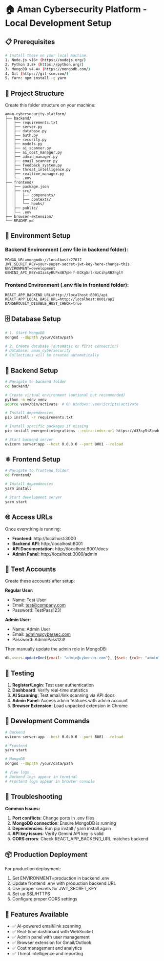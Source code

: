 # 🏠 Aman Cybersecurity Platform - Local Development Setup

## 📋 Prerequisites

```bash
# Install these on your local machine:
1. Node.js v16+ (https://nodejs.org/)
2. Python 3.8+ (https://python.org/)  
3. MongoDB v4.4+ (https://mongodb.com/)
4. Git (https://git-scm.com/)
5. Yarn: npm install -g yarn
```

## 📁 Project Structure

Create this folder structure on your machine:

```
aman-cybersecurity-platform/
├── backend/
│   ├── requirements.txt
│   ├── server.py
│   ├── database.py
│   ├── auth.py
│   ├── security.py
│   ├── models.py
│   ├── ai_scanner.py
│   ├── ai_cost_manager.py
│   ├── admin_manager.py
│   ├── email_scanner.py
│   ├── feedback_system.py
│   ├── threat_intelligence.py
│   ├── realtime_manager.py
│   └── .env
├── frontend/
│   ├── package.json
│   ├── src/
│   │   ├── components/
│   │   ├── contexts/
│   │   └── hooks/
│   ├── public/
│   └── .env
├── browser-extension/
└── README.md
```

## 🔧 Environment Setup

### Backend Environment (.env file in backend folder):
```env
MONGO_URL=mongodb://localhost:27017
JWT_SECRET_KEY=your-super-secret-jwt-key-here-change-this
ENVIRONMENT=development
GEMINI_API_KEY=AIzaSyBUPx4B7pH-f-ECKgGrl-4zCihpRB2hglY
```

### Frontend Environment (.env file in frontend folder):
```env
REACT_APP_BACKEND_URL=http://localhost:8001/api
REACT_APP_LOCAL_BASE_URL=http://localhost:8001/api
DANGEROUSLY_DISABLE_HOST_CHECK=true
```

## 🗄️ Database Setup

```bash
# 1. Start MongoDB
mongod --dbpath /your/data/path

# 2. Create database (automatic on first connection)
# Database: aman_cybersecurity
# Collections will be created automatically
```

## 🐍 Backend Setup

```bash
# Navigate to backend folder
cd backend/

# Create virtual environment (optional but recommended)
python -m venv venv
source venv/bin/activate  # On Windows: venv\Scripts\activate

# Install dependencies
pip install -r requirements.txt

# Install specific packages if missing
pip install emergentintegrations --extra-index-url https://d33sy5i8bnduwe.cloudfront.net/simple/

# Start backend server
uvicorn server:app --host 0.0.0.0 --port 8001 --reload
```

## ⚛️ Frontend Setup

```bash
# Navigate to frontend folder
cd frontend/

# Install dependencies  
yarn install

# Start development server
yarn start
```

## 🌐 Access URLs

Once everything is running:

- **Frontend**: http://localhost:3000
- **Backend API**: http://localhost:8001
- **API Documentation**: http://localhost:8001/docs
- **Admin Panel**: http://localhost:3000/admin

## 👤 Test Accounts

Create these accounts after setup:

**Regular User:**
- Name: Test User
- Email: test@company.com
- Password: TestPass123!

**Admin User:**
- Name: Admin User  
- Email: admin@cybersec.com
- Password: AdminPass123!

Then manually update the admin role in MongoDB:
```javascript
db.users.updateOne({email: "admin@cybersec.com"}, {$set: {role: "admin"}})
```

## 🧪 Testing

1. **Register/Login**: Test user authentication
2. **Dashboard**: Verify real-time statistics
3. **AI Scanning**: Test email/link scanning via API docs
4. **Admin Panel**: Access admin features with admin account
5. **Browser Extension**: Load unpacked extension in Chrome

## 🔧 Development Commands

```bash
# Backend
uvicorn server:app --host 0.0.0.0 --port 8001 --reload

# Frontend  
yarn start

# MongoDB
mongod --dbpath /your/data/path

# View logs
# Backend logs appear in terminal
# Frontend logs appear in browser console
```

## 🚨 Troubleshooting

**Common Issues:**

1. **Port conflicts**: Change ports in .env files
2. **MongoDB connection**: Ensure MongoDB is running
3. **Dependencies**: Run pip install / yarn install again
4. **API key issues**: Verify Gemini API key is valid
5. **CORS errors**: Check REACT_APP_BACKEND_URL matches backend

## 📦 Production Deployment

For production deployment:
1. Set ENVIRONMENT=production in backend .env
2. Update frontend .env with production backend URL
3. Use proper secrets for JWT_SECRET_KEY
4. Set up SSL/HTTPS
5. Configure proper CORS settings

## 🎯 Features Available

- ✅ AI-powered email/link scanning
- ✅ Real-time dashboard with WebSocket
- ✅ Admin panel with user management
- ✅ Browser extension for Gmail/Outlook
- ✅ Cost management and analytics
- ✅ Threat intelligence and reporting